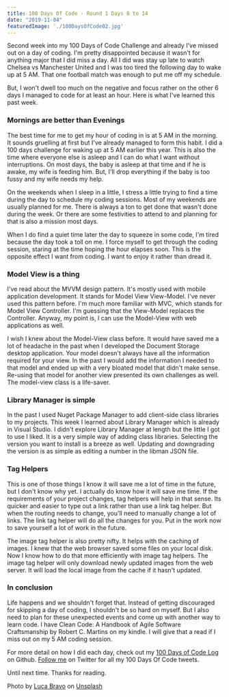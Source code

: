 ```yaml
---
title: 100 Days Of Code - Round 1 Days 8 to 14
date: "2019-11-04"
featuredImage: './100DaysOfCode02.jpg'
---
```


Second week into my 100 Days of Code Challenge and already I've missed out on a day of coding. I'm pretty disappointed because it wasn't for anything major that I did miss a day. All I did was stay up late to watch Chelsea vs Manchester United and I was too tired the following day to wake up at 5 AM. That one football match was enough to put me off my schedule.

But, I won't dwell too much on the negative and focus rather on the other 6 days I managed to code for at least an hour. Here is what I've learned this past week.

<!-- end -->

### Mornings are better than Evenings

The best time for me to get my hour of coding in is at 5 AM in the morning. It sounds gruelling at first but I've already managed to form this habit. I did a 100 days challenge for waking up at 5 AM earlier this year. This is also the time where everyone else is asleep and I can do what I want without interruptions. On most days, the baby is asleep at that time and if he is awake, my wife is feeding him. But, I'll drop everything if the baby is too fussy and my wife needs my help.

On the weekends when I sleep in a little, I stress a little trying to find a time during the day to schedule my coding sessions. Most of my weekends are usually planned for me. There is always a ton to get done that wasn't done during the week. Or there are some festivities to attend to and planning for that is also a mission most days.

When I do find a quiet time later the day to squeeze in some code, I'm tired because the day took a toll on me. I force myself to get through the coding session, staring at the time hoping the hour elapses soon. This is the opposite effect I want from coding. I want to enjoy it rather than dread it.

### Model View is a thing

I've read about the MVVM design pattern. It's mostly used with mobile application development. It stands for Model View View-Model. I've never used this pattern before. I'm much more familiar with MVC, which stands for Model View Controller. I'm guessing that the View-Model replaces the Controller. Anyway, my point is, I can use the Model-View with web applications as well.

I wish I knew about the Model-View class before. It would have saved me a lot of headache in the past when I developed the Document Storage desktop application. Your model doesn't always have all the information required for your view. In the past I would add the information I needed to that model and ended up with a very bloated model that didn't make sense. Re-using that model for another view presented its own challenges as well. The model-view class is a life-saver.

### Library Manager is simple

In the past I used Nuget Package Manager to add client-side class libraries to my projects. This week I learned about Library Manager which is already in Visual Studio. I didn't explore Library Manager at length but the little I got to use I liked. It is a very simple way of adding class libraries. Selecting the version you want to install is a breeze as well. Updating and downgrading the version is as simple as editing a number in the libman JSON file.

### Tag Helpers

This is one of those things I know it will save me a lot of time in the future, but I don't know why yet. I actually do know how it will save me time. If the requirements of your project changes, tag helpers will help in that sense. Its quicker and easier to type out a link rather than use a link tag helper. But when the routing needs to change, you'll need to manually change a lot of links. The link tag helper will do all the changes for you. Put in the work now to save yourself a lot of work in the future.

The image tag helper is also pretty nifty. It helps with the caching of images. I knew that the web browser saved some files on your local disk. Now I know how to do that more efficiently with image tag helpers. The image tag helper will only download newly updated images from the web server. It will load the local image from the cache if it hasn't updated.

### In conclusion

Life happens and we shouldn't forget that. Instead of getting discouraged for skipping a day of coding, I shouldn't be so hard on myself. But I also need to plan for these unexpected events and come up with another way to learn code. I have Clean Code: A Handbook of Agile Software Craftsmanship by Robert C. Martins on my kindle. I will give that a read if I miss out on my 5 AM coding session.

For more detail on how I did each day, check out my [100 Days of Code Log](https://github.com/Lakendary/100-days-of-code/blob/master/log.md) on Github. [Follow me](https://twitter.com/lkn_ant) on Twitter for all my 100 Days Of Code tweets.

Until next time. Thanks for reading.

Photo by [Luca Bravo](https://unsplash.com/@lucabravo?utm_source=unsplash&utm_medium=referral&utm_content=creditCopyText) on [Unsplash](https://unsplash.com/s/photos/computer?utm_source=unsplash&utm_medium=referral&utm_content=creditCopyText)
